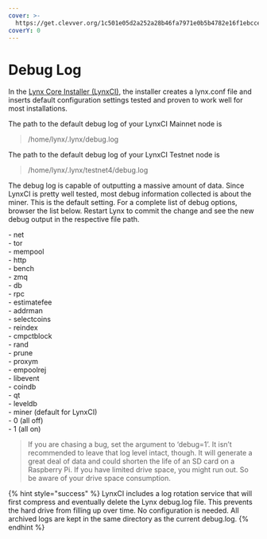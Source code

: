 ```yaml
---
cover: >-
  https://get.clevver.org/1c501e05d2a252a28b46fa7971e0b5b4782e16f1ebcceb20dd28701f74cce197.png
coverY: 0
---
```


# Debug Log

In the [Lynx Core Installer (LynxCI)](https://github.com/getlynx/LynxCI), the installer creates a lynx.conf file and inserts default configuration settings tested and proven to work well for most installations.

The path to the default debug log of your LynxCI Mainnet node is

> /home/lynx/.lynx/debug.log

The path to the default debug log of your LynxCI Testnet node is

> /home/lynx/.lynx/testnet4/debug.log

The debug log is capable of outputting a massive amount of data. Since LynxCI is pretty well tested, most debug information collected is about the miner. This is the default setting. For a complete list of debug options, browser the list below. Restart Lynx to commit the change and see the new debug output in the respective file path.

\- net\
\- tor\
\- mempool\
\- http\
\- bench\
\- zmq\
\- db\
\- rpc\
\- estimatefee\
\- addrman\
\- selectcoins\
\- reindex\
\- cmpctblock\
\- rand\
\- prune\
\- proxym\
\- empoolrej\
\- libevent\
\- coindb\
\- qt\
\- leveldb\
\- miner (default for LynxCI)\
\- 0 (all off)\
\- 1 (all on)

> If you are chasing a bug, set the argument to ‘debug=1’. It isn’t recommended to leave that log level intact, though. It will generate a great deal of data and could shorten the life of an SD card on a Raspberry Pi. If you have limited drive space, you might run out. So be aware of your drive space consumption.

{% hint style="success" %}
LynxCI includes a log rotation service that will first compress and eventually delete the Lynx debug.log file. This prevents the hard drive from filling up over time. No configuration is needed. All archived logs are kept in the same directory as the current debug.log.
{% endhint %}
